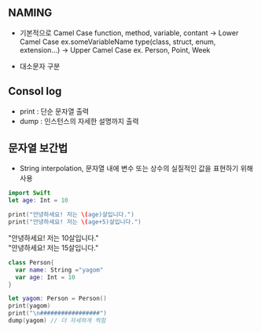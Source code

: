 ## NAMING
* 기본적으로 Camel Case 
function, method, variable, contant -> Lower Camel Case ex.someVariableName
type(class, struct, enum, extension...) -> Upper Camel Case ex. Person, Point, Week 

* 대소문자 구분

## Consol log
* print : 단순 문자열 출력
* dump : 인스턴스의 자세한 설명까지 출력

## 문자열 보간법
* String interpolation, 문자열 내에 변수 또는 상수의 실질적인 값을 표현하기 위해 사용

```swift
import Swift
let age: Int = 10

print("안녕하세요! 저는 \(age)살입니다.")
print("안녕하세요! 저는 \(age+5)살입니다.")

``` 
"안녕하세요! 저는 10살입니다."   
"안녕하세요! 저는 15살입니다."

```swift
class Person{
  var name: String ="yagom"
  var age: Int = 10
}

let yagom: Person = Person()
print(yagom)
print("\n#################")
dump(yagom) // 더 자세하게 찍힘
```


